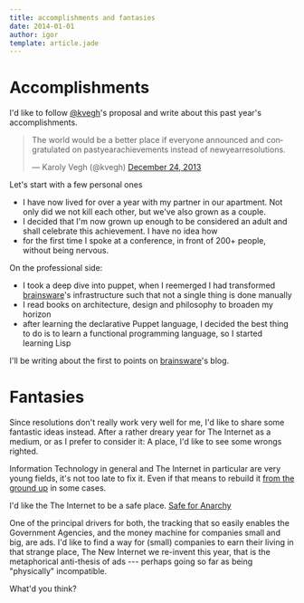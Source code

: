```yaml
---
title: accomplishments and fantasies
date: 2014-01-01
author: igor
template: article.jade
---
```

# Accomplishments

I'd like to follow [@kvegh](https://twitter.com/kvegh)'s proposal and write about this past year's accomplishments.

<blockquote class="twitter-tweet" lang="en"><p>The world would be a better place if everyone announced and congratulated on pastyearachievements instead of newyearresolutions.</p>&mdash; Karoly Vegh (@kvegh) <a href="https://twitter.com/kvegh/statuses/415605164494422016">December 24, 2013</a></blockquote>
<script async src="//platform.twitter.com/widgets.js" charset="utf-8"></script>

Let's start with a few personal ones

* I have now lived for over a year with my partner in our apartment. Not only did we not kill each other, but we've also grown as a couple.
* I decided that I'm now grown up enough to be considered an adult and shall celebrate this achievement. I have no idea how
* for the first time I spoke at a conference, in front of 200+ people, without being nervous.

On the professional side:

* I took a deep dive into puppet, when I reemerged I had transformed [brainsware](http://brainsware.org)'s infrastructure such that not a single thing is done manually
* I read books on architecture, design and philosophy to broaden my horizon
* after learning the declarative Puppet language, I decided the best thing to do is to learn a functional programming language, so I started learning Lisp

I'll be writing about the first to points on [brainsware](http://brainsware.org/blog)'s blog.

# Fantasies

Since resolutions don't really work very well for me, I'd like to share some fantastic ideas instead. After a rather dreary year for The Internet as a medium, or as I prefer to consider it: A place, I'd like to see some wrongs righted.

Information Technology in general and The Internet in particular are very young fields, it's not too late to fix it. Even if that means to rebuild it [from the ground up](http://tools.ietf.org/html/draft-tschofenig-hourglass-00) in some cases.

I'd like the The Internet to be a safe place. [Safe for Anarchy](http://cluborlov.blogspot.co.at/2012/05/making-internet-safe-for-anarchy.html)

One of the principal drivers for both, the tracking that so easily enables the Government Agencies, and the money machine for companies small and big, are ads. I'd like to find a way for (small) companies to earn their living in that strange place, The New Internet we re-invent this year, that is the metaphorical anti-thesis of ads --- perhaps going so far as being "physically" incompatible.

What'd you think?
